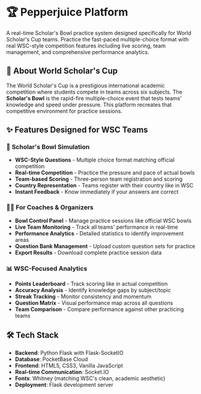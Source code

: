 # 🏆 Pepperjuice Platform

A real-time Scholar's Bowl practice system designed specifically for World Scholar's Cup teams. Practice the fast-paced multiple-choice format with real WSC-style competition features including live scoring, team management, and comprehensive performance analytics.

## 🌟 About World Scholar's Cup

The World Scholar's Cup is a prestigious international academic competition where students compete in teams across six subjects. The **Scholar's Bowl** is the rapid-fire multiple-choice event that tests teams' knowledge and speed under pressure. This platform recreates that competitive environment for practice sessions.

## ✨ Features Designed for WSC Teams

### 🎯 **Scholar's Bowl Simulation**
- **WSC-Style Questions** - Multiple choice format matching official competition
- **Real-time Competition** - Practice the pressure and pace of actual bowls
- **Team-based Scoring** - Three-person team registration and scoring
- **Country Representation** - Teams register with their country like in WSC
- **Instant Feedback** - Know immediately if your answers are correct

### 👨‍🏫 **For Coaches & Organizers** 
- **Bowl Control Panel** - Manage practice sessions like official WSC bowls
- **Live Team Monitoring** - Track all teams' performance in real-time
- **Performance Analytics** - Detailed statistics to identify improvement areas
- **Question Bank Management** - Upload custom question sets for practice
- **Export Results** - Download complete practice session data

### 📊 **WSC-Focused Analytics**
- **Points Leaderboard** - Track scoring like in actual competition
- **Accuracy Analysis** - Identify knowledge gaps by subject/topic
- **Streak Tracking** - Monitor consistency and momentum
- **Question Matrix** - Visual performance map across all questions
- **Team Comparison** - Compare performance against other practicing teams

## 🛠️ Tech Stack

- **Backend**: Python Flask with Flask-SocketIO
- **Database**: PocketBase Cloud
- **Frontend**: HTML5, CSS3, Vanilla JavaScript
- **Real-time Communication**: Socket.IO
- **Fonts**: Whitney (matching WSC's clean, academic aesthetic)
- **Deployment**: Flask development server
